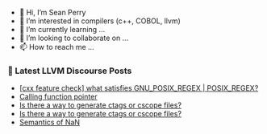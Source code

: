 - 👋 Hi, I’m Sean Perry
- 👀 I’m interested in compilers (c++, COBOL, llvm)
- 🌱 I’m currently learning ...
- 💞️ I’m looking to collaborate on ...
- 📫 How to reach me ...

<!---
s66perry/s66perry is a ✨ special ✨ repository because its `README.md` (this file) appears on your GitHub profile.
You can click the Preview link to take a look at your changes.
--->
### 📕 Latest LLVM Discourse Posts

<!-- DISCOURSE-LLVM:START -->
- [[cxx feature check] what satisfies GNU_POSIX_REGEX | POSIX_REGEX?](https://discourse.llvm.org/t/cxx-feature-check-what-satisfies-gnu-posix-regex-posix-regex/2267#post_8)
- [Calling function pointer](https://discourse.llvm.org/t/calling-function-pointer/67452#post_4)
- [Is there a way to generate ctags or cscope files?](https://discourse.llvm.org/t/is-there-a-way-to-generate-ctags-or-cscope-files/67464#post_2)
- [Is there a way to generate ctags or cscope files?](https://discourse.llvm.org/t/is-there-a-way-to-generate-ctags-or-cscope-files/67464#post_1)
- [Semantics of NaN](https://discourse.llvm.org/t/semantics-of-nan/66729?page=3#post_49)
<!-- DISCOURSE-LLVM:END -->
